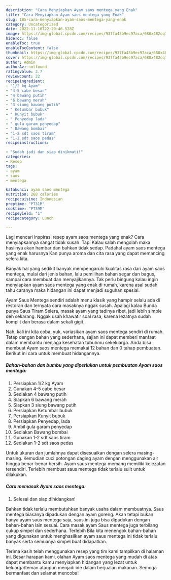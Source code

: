 ```yaml
---
description: "Cara Menyiapkan Ayam saos mentega yang Enak"
title: "Cara Menyiapkan Ayam saos mentega yang Enak"
slug: 185-cara-menyiapkan-ayam-saos-mentega-yang-enak
category: Uncategorized
date: 2022-11-10T22:29:46.528Z
image: https://img-global.cpcdn.com/recipes/937fa43b9ec97aca/680x482cq70/ayam-saos-mentega-foto-resep-utama.jpg
hideToc: false
enableToc: true
enableTocContent: false
thumbnail: https://img-global.cpcdn.com/recipes/937fa43b9ec97aca/680x482cq70/ayam-saos-mentega-foto-resep-utama.jpg
cover: https://img-global.cpcdn.com/recipes/937fa43b9ec97aca/680x482cq70/ayam-saos-mentega-foto-resep-utama.jpg
author: Admin
authorAv: notfound
ratingvalue: 3.7
reviewcount: 22
recipeingredient:
- "1/2 kg Ayam"
- "4-5 cabe besar"
- "4 bawang putih"
- "6 bawang merah"
- "3 siung bawang putih"
- " Ketumbar bubuk"
- " Kunyit bubuk"
- " Penyedap lada"
- " gula garam penyedap"
- " Bawang bombai"
- "1-2 sdt saos tiram"
- "1-2 sdt saos pedas"
recipeinstructions:

- "Sudah jadi dan siap dinikmati!"
categories:
- Resep
tags:
- ayam
- saos
- mentega

katakunci: ayam saos mentega 
nutrition: 268 calories
recipecuisine: Indonesian
preptime: "PT31M"
cooktime: "PT39M"
recipeyield: "1"
recipecategory: Lunch

---
```



Lagi mencari inspirasi resep ayam saos mentega yang enak? Cara menyiapkannya sangat tidak susah. Tapi Kalau salah mengolah maka hasilnya akan hambar dan bahkan tidak sedap. Padahal ayam saos mentega yang enak harusnya Kan punya aroma dan cita rasa yang dapat memancing selera kita.


Banyak hal yang sedikit banyak mempengaruhi kualitas rasa dari ayam saos mentega, mulai dari jenis bahan, lalu pemilihan bahan segar dan bagus, sampai cara membuat dan menyajikannya. Tak perlu bingung kalau ingin menyiapkan ayam saos mentega yang enak di rumah, karena asal sudah tahu caranya maka hidangan ini dapat menjadi suguhan spesial.

Ayam Saus Mentega sendiri adalah menu klasik yang hampir selalu ada di restoran dan ternyata cara masaknya nggak susah. Apalagi kalau Bunda punya Saus Tiram Selera, masak ayam yang tadinya ribet, jadi lebih simple deh sekarang. Nggak usah khawatir soal rasa, karena lezatnya sudah komplit dan berasa dalam sekali gigit..


Nah, kali ini kita coba, yuk, variasikan ayam saos mentega sendiri di rumah. Tetap dengan bahan yang sederhana, sajian ini dapat memberi manfaat dalam membantu menjaga kesehatan tubuhmu sekeluarga. Anda bisa membuat Ayam saos mentega memakai 12 bahan dan 0 tahap pembuatan. Berikut ini cara untuk membuat hidangannya.

<!--inarticleads1-->

##### Bahan-bahan dan bumbu yang diperlukan untuk pembuatan Ayam saos mentega:

1. Persiapkan 1/2 kg Ayam
1. Gunakan 4-5 cabe besar
1. Sediakan 4 bawang putih
1. Siapkan 6 bawang merah
1. Siapkan 3 siung bawang putih
1. Persiapkan  Ketumbar bubuk
1. Persiapkan  Kunyit bubuk
1. Persiapkan  Penyedap, lada
1. Ambil  gula garam penyedap
1. Sediakan  Bawang bombai
1. Gunakan 1-2 sdt saos tiram
1. Sediakan 1-2 sdt saos pedas


Untuk ukuran dan jumlahnya dapat disesuaikan dengan selera masing-masing. Kemudian cuci potongan daging ayam dengan menggunakan air hingga benar-benar bersih. Ayam saus mentega memang memiliki kelezatan tersendiri. Terlebih membuat saus mentega tidak terlalu sulit untuk dilakukan. 

<!--inarticleads2-->

##### Cara memasak Ayam saos mentega:


1. Selesai dan siap dihidangkan!

Bahkan tidak terlalu membutuhkan banyak usaha dalam membuatnya. Saus mentega biasanya dipadukan dengan ayam goreng. Akan tetapi bukan hanya ayam saus mentega saja, saus ini juga bisa dipadukan dengan bahan-bahan lain sesuai. Cara masak ayam Saus mentega juga terbilang cukup simpel dan sederhana. Terlebih Bila kita menengok bahan-bahan yang digunakan untuk menghasilkan ayam saus mentega ini tidak terlalu banyak serta semuanya simpel buat didapatkan. 

Terima kasih telah menggunakan resep yang tim kami tampilkan di halaman ini. Besar harapan kami, olahan Ayam saos mentega yang mudah di atas dapat membantu kamu menyiapkan hidangan yang lezat untuk keluarga/teman ataupun menjadi ide dalam berjualan makanan. Semoga bermanfaat dan selamat mencoba!
